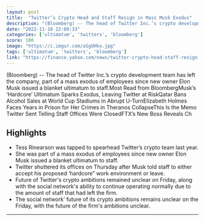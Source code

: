 ```yaml
---
layout: post
title:  "Twitter’s Crypto Head and Staff Resign in Mass Musk Exodus"
description: "(Bloomberg) -- The head of Twitter Inc.’s crypto development team has left the company, part of a mass exodus of employees since new owner Elon Musk issued a blanket ultimatum to staff.Most Read from BloombergMusk’s ‘Hardcore’ Ultimatum Sparks Exodus, Leaving Twitter at RiskQatar Bans Alcohol Sales at World Cup Stadiums in Abrupt U-TurnElizabeth Holmes Faces Years in Prison for Her Crimes in Theranos CollapseThis Is the Memo Twitter Sent Telling Staff Offices Were ClosedFTX’s New Boss Reveals Ch"
date: "2022-11-18 22:09:33"
categories: ['ultimatum', 'twitters', 'bloomberg']
score: 100
image: "https://i.imgur.com/aSgUHko.jpg"
tags: ['ultimatum', 'twitters', 'bloomberg']
link: "https://finance.yahoo.com/news/twitter-crypto-head-staff-resign-190633380.html"
---
```


(Bloomberg) -- The head of Twitter Inc.’s crypto development team has left the company, part of a mass exodus of employees since new owner Elon Musk issued a blanket ultimatum to staff.Most Read from BloombergMusk’s ‘Hardcore’ Ultimatum Sparks Exodus, Leaving Twitter at RiskQatar Bans Alcohol Sales at World Cup Stadiums in Abrupt U-TurnElizabeth Holmes Faces Years in Prison for Her Crimes in Theranos CollapseThis Is the Memo Twitter Sent Telling Staff Offices Were ClosedFTX’s New Boss Reveals Ch

## Highlights

- Tess Rinearson was tapped to spearhead Twitter’s crypto team last year.
- She was part of a mass exodus of employees since new owner Elon Musk issued a blanket ultimatum to staff.
- Twitter shuttered its offices on Thursday after Musk told staff to either accept his proposed ‘hardcore” work environment or leave.
- Future of Twitter's crypto ambitions remained unclear on Friday, along with the social network's ability to continue operating normally due to the amount of staff that had left the firm.
- The social network’ future of its crypto ambitions remains unclear on the Friday, with the future of the firm's ambitions unclear.

---
